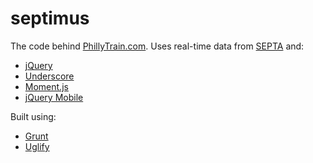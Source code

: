 septimus
========

The code behind [PhillyTrain.com](http://www.phillytrain.com). Uses real-time
data from [SEPTA](http://www3.septa.org/hackathon/) and:

* [jQuery](http://jquery.com/)
* [Underscore](http://underscorejs.org/)
* [Moment.js](http://momentjs.com/)
* [jQuery Mobile](http://jquerymobile.com/)

Built using:

* [Grunt](http://gruntjs.com/)
* [Uglify](https://github.com/mishoo/UglifyJS)

